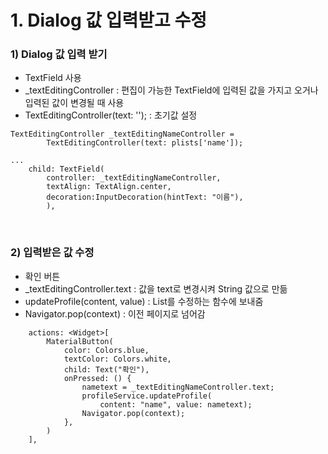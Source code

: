 # 1. Dialog 값 입력받고 수정

### 1) Dialog 값 입력 받기

- TextField 사용
- _textEditingController : 편집이 가능한 TextField에 입력된 값을 가지고 오거나 입력된 값이 변경될 때 사용
- TextEditingController(text: ''); : 초기값 설정

```
TextEditingController _textEditingNameController =
        TextEditingController(text: plists['name']);

...
    child: TextField(
        controller: _textEditingNameController,
        textAlign: TextAlign.center,
        decoration:InputDecoration(hintText: "이름"),
        ),
```

</br>

### 2) 입력받은 값 수정

- 확인 버튼
- _textEditingController.text : 값을 text로 변경시켜 String 값으로 만듦
- updateProfile(content, value) : List를 수정하는 함수에 보내줌
- Navigator.pop(context) : 이전 페이지로 넘어감

```
    actions: <Widget>[
        MaterialButton(
            color: Colors.blue,
            textColor: Colors.white,
            child: Text("확인"),
            onPressed: () {
                nametext = _textEditingNameController.text;
                profileService.updateProfile(
                    content: "name", value: nametext);
                Navigator.pop(context);
            },
        )
    ],
```